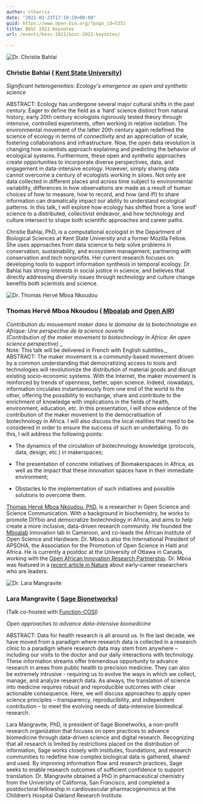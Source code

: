 ```yaml
---
author: nlharris
date: "2021-03-23T17:18:19+00:00"
guid: https://www.open-bio.org/?page_id=5351
title: BOSC 2021 Keynotes
url: /events/bosc-2021/bosc-2021-keynotes/

---
```

![Dr. Christie Bahlai](wp-content/uploads/2021/03/christie-bahlai-scaled.jpeg)

### Christie Bahlai ( [Kent State University](https://www.kent.edu/biology/christie-bahlai))

_Significant heterogeneities: Ecology's emergence as open and synthetic science_

ABSTRACT: Ecology has undergone several major cultural shifts in the past century. Eager to define the field as a ‘hard’ science distinct from natural history, early 20th century ecologists rigorously tested theory through intensive, controlled experiments, often working in relative isolation. The environmental movement of the latter 20th century again redefined the science of ecology in terms of connectivity and an appreciation of scale, fostering collaborations and infrastructure. Now, the open data revolution is changing how scientists approach explaining and predicting the behavior of ecological systems. Furthermore, these open and synthetic approaches create opportunities to incorporate diverse perspectives, data, and engagement in data-intensive ecology. However, simply sharing data cannot overcome a century of ecologists working in siloes. Not only are data collected in different places and across time subject to environmental variability, differences in how observations are made as a result of human choices of how to measure, how to record, and how (and if!) to share information can dramatically impact our ability to understand ecological patterns. In this talk, I will explore how ecology has shifted from a ‘lone wolf’ science to a distributed, collectivist endeavor, and how technology and culture intersect to shape both scientific approaches and career paths.

Christie Bahlai, PhD, is a computational ecologist in the Department of Biological Sciences at Kent State University and a former Mozilla Fellow. She uses approaches from data science to help solve problems in conservation, sustainability, and ecosystem management, partnering with conservation and tech nonprofits. Her current research focuses on developing tools to support information synthesis in temporal ecology. Dr. Bahlai has strong interests in social justice in science, and believes that directly addressing diversity issues through technology and culture change benefits both scientists and science.

![Dr. Thomas Hervé Mboa Nkoudou ](wp-content/uploads/2021/04/Thomas-Mboa.jpg)

### Thomas Hervé Mboa Nkoudou ( [Mboalab](https://www.mboalab.africa/) and [Open AIR](https://openair.africa/))

_Contribution du mouvement maker dans le domaine de la biotechnologie en Afrique: Une perspective de la science ouverte   
 (Contribution of the maker movement to biotechnology in Africa: An open science perspective)_
_  
Note: This talk will be delivered in French with English subtitles._  
ABSTRACT: The maker movement is a community-based movement driven by a common understanding that democratizing access to tools and technologies will revolutionize the distribution of material goods and disrupt existing socio-economic systems. With the Internet, the maker movement is reinforced by trends of openness, better, open science. Indeed, nowadays, information circulates instantaneously from one end of the world to the other, offering the possibility to exchange, share and contribute to the enrichment of knowledge with implications in the fields of health, environment, education, etc.
In this presentation, I will show evidence of the contribution of the maker movement to the democratisation of biotechnology in Africa. I will also discuss the local realities that need to be considered in order to ensure the success of such an undertaking. To do this, I will address the following points:

- The dynamics of the circulation of biotechnology knowledge (protocols, data, design, etc.) in makerspaces;

- The presentation of concrete initiatives of Biomakerspaces in Africa, as well as the impact that these innovation spaces have in their immediate environment;

- Obstacles to the implementation of such initiatives and possible solutions to overcome them.

[Thomas Hervé Mboa Nkoudou, PhD](https://orcid.org/0000-0001-9678-7765), is a researcher in Open Science and Science Communication. With a background in biochemistry, he works to promote DIYbio and democratize biotechnology in Africa, and aims to help create a more inclusive, data-driven research community.
He founded the [Mboalab](https://www.mboalab.africa/) innovation lab in Cameroon, and co-leads the African Institute of Open Science and Hardware. Dr. Mboa is also the International President of APSOHA, the Association for the Promotion of Open Science in Haiti and Africa. He is currently a postdoc at the University of Ottawa in Canada, working with the [Open African Innovation Research Partnership](https://openair.africa/). Dr. Mboa was featured in a [recent article in Nature](https://www.nature.com/articles/d41586-021-00956-6?fbclid=IwAR2D7MxjuOKCUU7sEwqYVQx6m30kdh8se9fwKxC0-GMTuuZYzyFp8bjkxxI) about early-career researchers who are leaders.

![Dr. Lara Mangravite](wp-content/uploads/2021/04/Lara-Mangravite.jpeg)

### Lara Mangravite ( [Sage Bionetworks](https://sagebionetworks.org/))  
(Talk co-hosted with [Function-COSI](https://www.biofunctionprediction.org/meetings/))

_Open approaches to advance data-intensive biomedicine_

ABSTRACT: Data for health research is all around us. In the last decade, we have moved from a paradigm where research data is collected in a research clinic to a paradigm where research data may stem from anywhere – including our visits to the doctor and our daily interactions with technology. These information streams offer tremendous opportunity to advance research in areas from public health to precision medicine. They can also be extremely intrusive - requiring us to evolve the ways in which we collect, manage, and analyze research data. As always, the translation of science into medicine requires robust and reproducible outcomes with clear actionable consequence. Here, we will discuss approaches to apply open science principles – transparency, reproducibility, and independent contribution – to meet the evolving needs of data-intensive biomedical research.

Lara Mangravite, PhD, is president of Sage Bionetworks, a non-profit research organization that focuses on open practices to advance biomedicine through data-driven science and digital research. Recognizing that all research is limited by restrictions placed on the distribution of information, Sage works closely with institutes, foundations, and research communities to redefine how complex biological data is gathered, shared and used. By improving information flow and research practices, Sage seeks to enable research outcomes of sufficient confidence to support translation. Dr. Mangravite obtained a PhD in pharmaceutical chemistry from the University of California, San Francisco, and completed a postdoctoral fellowship in cardiovascular pharmacogenomics at the Children’s Hospital Oakland Research Institute.
